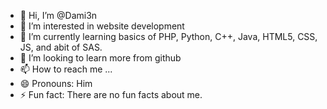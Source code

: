 - 👋 Hi, I’m @Dami3n
- 👀 I’m interested in website development
- 🌱 I’m currently learning basics of PHP, Python, C++, Java, HTML5, CSS, JS, and abit of SAS.
- 💞️ I’m looking to learn more from github
- 📫 How to reach me ...
- 😄 Pronouns: Him
- ⚡ Fun fact: There are no fun facts about me.

<!---
D43N/D43N is a ✨ special ✨ repository because its `README.md` (this file) appears on your GitHub profile.
You can click the Preview link to take a look at your changes.
--->
